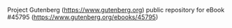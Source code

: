 Project Gutenberg (https://www.gutenberg.org) public repository for eBook #45795 (https://www.gutenberg.org/ebooks/45795)
